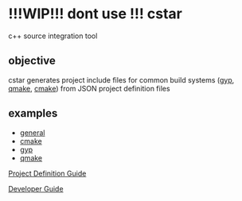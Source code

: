 # !!!WIP!!! dont use !!! cstar
c++ source integration tool

## objective
cstar generates project include files for common build systems ([gyp](https://gyp.gsrc.io/index.md), [qmake](http://doc.qt.io/qt-4.8/qmake-manual.html), [cmake](https://cmake.org/)) from JSON project
definition files

## examples  
* [general](doc/examples.md)  
* [cmake](https://github.com/mucbuc/cstar-template-cmake/blob/master/README.md)  
* [gyp](https://github.com/mucbuc/cstar-template-gyp/blob/master/README.md)   
* [qmake](https://github.com/mucbuc/cstar-template-qmake/blob/master/README.md)  

[Project Definition Guide](doc/guide.md)   

[Developer Guide](doc/dev.md)


